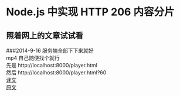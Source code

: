 Node.js 中实现 HTTP 206 内容分片
========
照着网上的文章试试看
------------
###2014-9-16
服务端全部下下来就好<br/>
mp4 自己随便找个就行<br/>
先是 http://localhost:8000/player.html<br/>
然后 http://localhost:8000/player.html?60<br/>
<a href="http://www.oschina.net/translate/http-partial-content-in-node-js">译文</a><br/>
<a href="http://www.codeproject.com/Articles/813480/HTTP-Partial-Content-In-Node-js?rp=/KB/Nodejs/813480/PartialContent.zip">原文</a>
